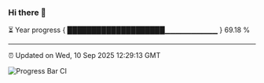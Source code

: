 ### Hi there 👋

⏳ Year progress { ████████████████████▁▁▁▁▁▁▁▁▁▁ } 69.18 %

---

⏰ Updated on Wed, 10 Sep 2025 12:29:13 GMT

![Progress Bar CI](https://github.com/liununu/liununu/workflows/Progress%20Bar%20CI/badge.svg)
